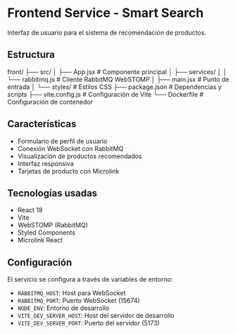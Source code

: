 # Frontend Service - Smart Search

Interfaz de usuario para el sistema de recomendación de productos.

## Estructura

front/
├── src/
│   ├── App.jsx           # Componente principal
│   ├── services/
│   │   └── rabbitmq.js   # Cliente RabbitMQ WebSTOMP
│   ├── main.jsx         # Punto de entrada
│   └── styles/          # Estilos CSS
├── package.json        # Dependencias y scripts
├── vite.config.js     # Configuración de Vite
└── Dockerfile         # Configuración de contenedor

## Características

- Formulario de perfil de usuario
- Conexión WebSocket con RabbitMQ
- Visualización de productos recomendados
- Interfaz responsiva
- Tarjetas de producto con Microlink

## Tecnologías usadas

- React 19
- Vite
- WebSTOMP (RabbitMQ)
- Styled Components
- Microlink React

## Configuración

El servicio se configura a través de variables de entorno:
- `RABBITMQ_HOST`: Host para WebSocket
- `RABBITMQ_PORT`: Puerto WebSocket (15674)
- `NODE_ENV`: Entorno de desarrollo
- `VITE_DEV_SERVER_HOST`: Host del servidor de desarrollo
- `VITE_DEV_SERVER_PORT`: Puerto del servidor (5173)
